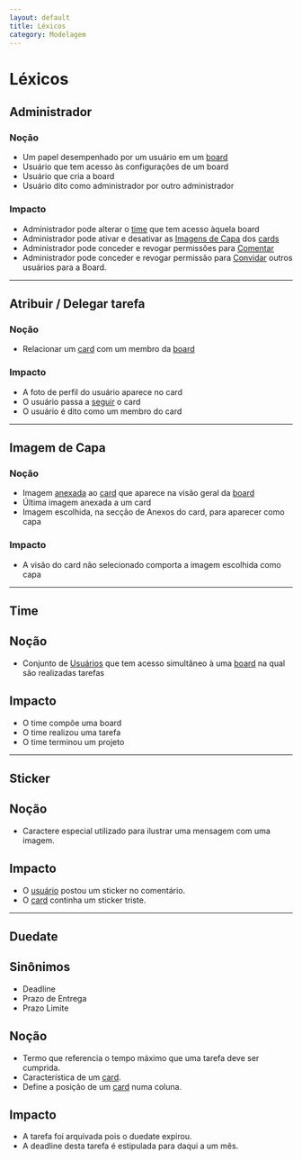 ```yaml
---
layout: default
title: Léxicos
category: Modelagem
---
```


# Léxicos

## Administrador

### Noção
- Um papel desempenhado por um usuário em um [board]()
- Usuário que tem acesso às configurações de um board
- Usuário que cria a board
- Usuário dito como administrador por outro administrador

### Impacto
- Administrador pode alterar o [time]() que tem acesso àquela board
- Administrador pode ativar e desativar as [Imagens de Capa](lexicos.html#imagem-de-capa) dos [cards]()
- Administrador pode conceder e revogar permissões para [Comentar]()
- Administrador pode conceder e revogar permissão para [Convidar]() outros usuários para a Board.
 
--------------

## Atribuir / Delegar tarefa

### Noção
- Relacionar um [card]() com um membro da [board]()

### Impacto
- A foto de perfil do usuário aparece no card
- O usuário passa a [seguir]() o card
- O usuário é dito como um membro do card

--------------

## Imagem de Capa

### Noção
- Imagem [anexada]() ao [card]() que aparece na visão geral da [board]()
- Última imagem anexada a um card
- Imagem escolhida, na secção de Anexos do card, para aparecer como capa

### Impacto
- A visão do card não selecionado comporta a imagem escolhida como capa

--------------

## Time

## Noção
- Conjunto de [Usuários]() que tem acesso simultâneo à uma [board]() na qual são realizadas tarefas

## Impacto
- O time compõe uma board
- O time realizou uma tarefa
- O time terminou um projeto


--------------

## Sticker

## Noção
- Caractere especial utilizado para ilustrar uma mensagem com uma imagem.

## Impacto
- O [usuário]() postou um sticker no comentário.
- O [card]() continha um sticker triste.


--------------

## Duedate

## Sinônimos
- Deadline
- Prazo de Entrega
- Prazo Limite

## Noção
- Termo que referencia o tempo máximo que uma tarefa deve ser cumprida.
- Característica de um [card]().
- Define a posição de um [card]() numa coluna.

## Impacto
- A tarefa foi arquivada pois o duedate expirou.
- A deadline desta tarefa é estipulada para daqui a um mês.